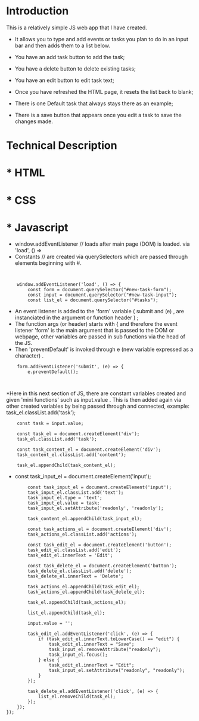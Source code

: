 # Introduction


This is a relatively simple JS web app that I have created. 


*  It allows you to type and add events or tasks you plan to do in an input bar and then adds them to a list below.

*  You have an add task button to add the task;

*  You have a delete button to delete existing tasks;

*  You have an edit button to edit task text;

*  Once you have refreshed the HTML page, it resets the list back to blank;

*  There is one Default task that always stays there as an example;

*  There is a save button that appears once you edit a task to save the changes made.

# Technical Description



# * HTML





# * CSS










# * Javascript


*  window.addEventListener   	// loads after main page (DOM) is loaded. via  'load', () =>
*  Constants 	// are created via querySelectors which are passed through  elements beginning with #.

```


	window.addEventListener('load', () => {
		const form = document.querySelector("#new-task-form");
		const input = document.querySelector("#new-task-input");
		const list_el = document.querySelector("#tasks");

```


 * An event listener is added to the 'form' variable   ( submit and (e) , are instanciated in the argument or function header ) ;
 * The function args (or header)  starts with {  and therefore the event listener 'form' is the main argument that is passed to the DOM or webpage, other variables
   are passed in sub functions via the head of the JS.
 * Then 'preventDefault' is invoked through e (new variable expressed as a character) .

```
	form.addEventListener('submit', (e) => {
		e.preventDefault();

  

```

*Here in this next section of JS, there are constant variables created and given 'mini functions'  such as  input.value  .  This is then added again via other created variables by being passed through and connected, example:  task_el.classList.add('task');  



		const task = input.value;

		const task_el = document.createElement('div');
		task_el.classList.add('task');

		const task_content_el = document.createElement('div');
		task_content_el.classList.add('content');

		task_el.appendChild(task_content_el);

 
  * const task_input_el = document.createElement('input');

```
		const task_input_el = document.createElement('input');
		task_input_el.classList.add('text');
		task_input_el.type = 'text';
		task_input_el.value = task;
		task_input_el.setAttribute('readonly', 'readonly');

		task_content_el.appendChild(task_input_el);

		const task_actions_el = document.createElement('div');
		task_actions_el.classList.add('actions');
		
		const task_edit_el = document.createElement('button');
		task_edit_el.classList.add('edit');
		task_edit_el.innerText = 'Edit';

		const task_delete_el = document.createElement('button');
		task_delete_el.classList.add('delete');
		task_delete_el.innerText = 'Delete';

		task_actions_el.appendChild(task_edit_el);
		task_actions_el.appendChild(task_delete_el);

		task_el.appendChild(task_actions_el);

		list_el.appendChild(task_el);

		input.value = '';

		task_edit_el.addEventListener('click', (e) => {
			if (task_edit_el.innerText.toLowerCase() == "edit") {
				task_edit_el.innerText = "Save";
				task_input_el.removeAttribute("readonly");
				task_input_el.focus();
			} else {
				task_edit_el.innerText = "Edit";
				task_input_el.setAttribute("readonly", "readonly");
			}
		});

		task_delete_el.addEventListener('click', (e) => {
			list_el.removeChild(task_el);
		});
	});
});
```


